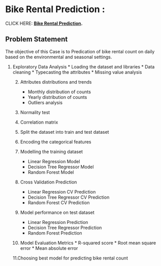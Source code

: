 # Bike Rental Prediction :

CLICK HERE: **[Bike Rental Prediction](https://github.com/BlessingNehohwa/Customer_Churn_Prediction/blob/main/Bank%20Customer%20Churn%20prediction%20.ipynb
).**



## <b> Problem Statement </b>


The objective of this Case is to Predication of bike rental count on daily based on the environmental and seasonal settings.

1. Exploratory Data Analysis
       * Loading the dataset and libraries
       * Data cleaning
       * Typecasting the attributes
       * Missing value analysis
       
    2. Attributes distributions and trends
       * Monthly distribution of counts
       * Yearly distribution of counts
       * Outliers analysis
       
    3. Normality test
    4. Correlation matrix 
    5. Split the dataset into train and test dataset
    6. Encoding the categorical features
    7. Modelling the training dataset
       * Linear Regression Model
       * Decision Tree Regressor Model
       * Random Forest Model
       
    8. Cross Validation Prediction
       * Linear Regression CV Prediction
       * Decision Tree Regressor CV Prediction
       * Random Forest CV Prediction
       
    9. Model performance on test dataset
       * Linear Regression Prediction
       * Decision Tree Regressor Prediction
       * Random Forest Prediction
       
    10. Model Evaluation Metrics
       * R-squared score
       * Root mean square error
       * Mean absolute error
       
    11.Choosing best model for predicting bike rental count



